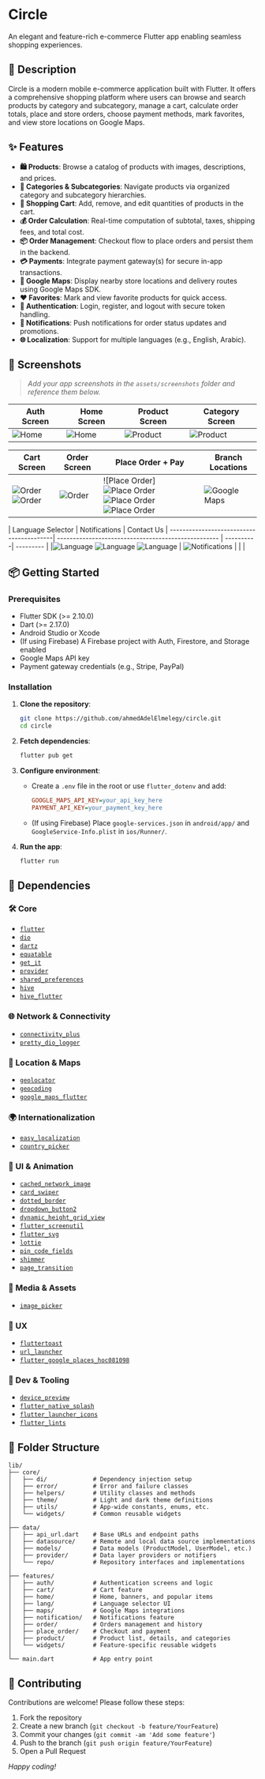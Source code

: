 # Circle

An elegant and feature-rich e-commerce Flutter app enabling seamless shopping experiences.

## 🚀 Description

Circle is a modern mobile e-commerce application built with Flutter. It offers a comprehensive shopping platform where users can browse and search products by category and subcategory, manage a cart, calculate order totals, place and store orders, choose payment methods, mark favorites, and view store locations on Google Maps.

## ✨ Features

* **🛍️ Products**: Browse a catalog of products with images, descriptions, and prices.
* **📂 Categories & Subcategories**: Navigate products via organized category and subcategory hierarchies.
* **🛒 Shopping Cart**: Add, remove, and edit quantities of products in the cart.
* **💰 Order Calculation**: Real-time computation of subtotal, taxes, shipping fees, and total cost.
* **📦 Order Management**: Checkout flow to place orders and persist them in the backend.
* **💳 Payments**: Integrate payment gateway(s) for secure in-app transactions.
* **📍 Google Maps**: Display nearby store locations and delivery routes using Google Maps SDK.
* **❤️ Favorites**: Mark and view favorite products for quick access.
* **🔐 Authentication**: Login, register, and logout with secure token handling.
* **🔔 Notifications**: Push notifications for order status updates and promotions.
* **🌐 Localization**: Support for multiple languages (e.g., English, Arabic).


## 📸 Screenshots


> *Add your app screenshots in the `assets/screenshots` folder and reference them below.*

| Auth Screen | Home Screen                                   | Product Screen                            | Category Screen |
| ----------- | --------------------------------------------| ----------------------------------------| --------------- |
|      ![Home](assets/images/screenshoot/auth/1.jpg)       | ![Home](assets/images/screenshoot/home/1.jpg) | ![Product](assets/images/screenshoot/product/product.jpg) |        ![Product](assets/images/screenshoot/category/category.jpg)          |

| Cart Screen | Order Screen                                | Place Order + Pay                                 | Branch Locations                                      |
| ----------- | -------------------------------------------| ------------------------------------------------ | ------------------------------------------------|
|   ![Order](assets/images/screenshoot/cart/empty.jpg) ![Order](assets/images/screenshoot/cart/fill.jpg)           | ![Order](assets/images/screenshoot/order/1.jpg) | ![Place Order]![Place Order](assets/images/screenshoot/place_order_with_pay/1.jpg) ![Place Order](assets/images/screenshoot/place_order_with_pay/2.jpg) ![Place Order](assets/images/screenshoot/place_order_with_pay/3.jpg)  | ![Google Maps](assets/images/screenshoot/maps/google_map_places.jpg) |

| Language Selector                          | Notifications                                        | Contact Us 
| -----------------------------------------| --------------------------------------------------- | ----------| --------- |
|![Language](assets/images/screenshoot/lang/tra.jpg) ![Language](assets/images/screenshoot/lang/eng.jpg) ![Language](assets/images/screenshoot/lang/ar.jpg)  | ![Notifications](assets/images/screenshoot/notification/notification.jpg) |            |           |


## 📦 Getting Started

### Prerequisites

* Flutter SDK (>= 2.10.0)
* Dart (>= 2.17.0)
* Android Studio or Xcode
* (If using Firebase) A Firebase project with Auth, Firestore, and Storage enabled
* Google Maps API key
* Payment gateway credentials (e.g., Stripe, PayPal)

### Installation

1. **Clone the repository**:

   ```bash
   git clone https://github.com/ahmedAdelElmelegy/circle.git
   cd circle
   ```

2. **Fetch dependencies**:

   ```bash
   flutter pub get
   ```

3. **Configure environment**:

   * Create a `.env` file in the root or use `flutter_dotenv` and add:

     ```ini
     GOOGLE_MAPS_API_KEY=your_api_key_here
     PAYMENT_API_KEY=your_payment_key_here
     ```
   * (If using Firebase) Place `google-services.json` in `android/app/` and `GoogleService-Info.plist` in `ios/Runner/`.

4. **Run the app**:

   ```bash
   flutter run
   ```

## 🧹 Dependencies

### 🛠 Core

* [`flutter`](https://pub.dev/packages/flutter)
* [`dio`](https://pub.dev/packages/dio)
* [`dartz`](https://pub.dev/packages/dartz)
* [`equatable`](https://pub.dev/packages/equatable)
* [`get_it`](https://pub.dev/packages/get_it)
* [`provider`](https://pub.dev/packages/provider)
* [`shared_preferences`](https://pub.dev/packages/shared_preferences)
* [`hive`](https://pub.dev/packages/hive)
* [`hive_flutter`](https://pub.dev/packages/hive_flutter)

### 🌐 Network & Connectivity

* [`connectivity_plus`](https://pub.dev/packages/connectivity_plus)
* [`pretty_dio_logger`](https://pub.dev/packages/pretty_dio_logger)

### 📍 Location & Maps

* [`geolocator`](https://pub.dev/packages/geolocator)
* [`geocoding`](https://pub.dev/packages/geocoding)
* [`google_maps_flutter`](https://pub.dev/packages/google_maps_flutter)

### 🌍 Internationalization

* [`easy_localization`](https://pub.dev/packages/easy_localization)
* [`country_picker`](https://pub.dev/packages/country_picker)

### 🎨 UI & Animation

* [`cached_network_image`](https://pub.dev/packages/cached_network_image)
* [`card_swiper`](https://pub.dev/packages/card_swiper)
* [`dotted_border`](https://pub.dev/packages/dotted_border)
* [`dropdown_button2`](https://pub.dev/packages/dropdown_button2)
* [`dynamic_height_grid_view`](https://pub.dev/packages/dynamic_height_grid_view)
* [`flutter_screenutil`](https://pub.dev/packages/flutter_screenutil)
* [`flutter_svg`](https://pub.dev/packages/flutter_svg)
* [`lottie`](https://pub.dev/packages/lottie)
* [`pin_code_fields`](https://pub.dev/packages/pin_code_fields)
* [`shimmer`](https://pub.dev/packages/shimmer)
* [`page_transition`](https://pub.dev/packages/page_transition)

### 📸 Media & Assets

* [`image_picker`](https://pub.dev/packages/image_picker)

### 💬 UX

* [`fluttertoast`](https://pub.dev/packages/fluttertoast)
* [`url_launcher`](https://pub.dev/packages/url_launcher)
* [`flutter_google_places_hoc081098`](https://pub.dev/packages/flutter_google_places_hoc081098)

### 🚀 Dev & Tooling

* [`device_preview`](https://pub.dev/packages/device_preview)
* [`flutter_native_splash`](https://pub.dev/packages/flutter_native_splash)
* [`flutter_launcher_icons`](https://pub.dev/packages/flutter_launcher_icons)
* [`flutter_lints`](https://pub.dev/packages/flutter_lints)

## 📁 Folder Structure

```
lib/
├── core/
│   ├── di/             # Dependency injection setup
│   ├── error/          # Error and failure classes
│   ├── helpers/        # Utility classes and methods
│   ├── theme/          # Light and dark theme definitions
│   ├── utils/          # App-wide constants, enums, etc.
│   └── widgets/        # Common reusable widgets
│
├── data/
│   ├── api_url.dart    # Base URLs and endpoint paths
│   ├── datasource/     # Remote and local data source implementations
│   ├── models/         # Data models (ProductModel, UserModel, etc.)
│   ├── provider/       # Data layer providers or notifiers
│   └── repo/           # Repository interfaces and implementations
│
├── features/
│   ├── auth/           # Authentication screens and logic
│   ├── cart/           # Cart feature
│   ├── home/           # Home, banners, and popular items
│   ├── lang/           # Language selector UI
│   ├── maps/           # Google Maps integrations
│   ├── notification/   # Notifications feature
│   ├── order/          # Orders management and history
│   ├── place_order/    # Checkout and payment
│   ├── product/        # Product list, details, and categories
│   └── widgets/        # Feature-specific reusable widgets
│
└── main.dart           # App entry point
```

## 🤝 Contributing

Contributions are welcome! Please follow these steps:

1. Fork the repository
2. Create a new branch (`git checkout -b feature/YourFeature`)
3. Commit your changes (`git commit -am 'Add some feature'`)
4. Push to the branch (`git push origin feature/YourFeature`)
5. Open a Pull Request



*Happy coding!*
